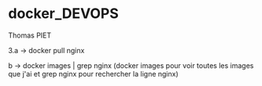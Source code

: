 # docker_DEVOPS

Thomas PIET

3.a ->  docker pull nginx
  
  b ->  docker images | grep nginx (docker images pour voir toutes les images que j'ai et grep nginx pour rechercher la ligne nginx)



